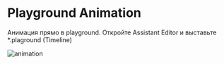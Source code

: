 # Playground Animation

Анимация прямо в playground. Откройте Assistant Editor и выставьте *.plaground (Timeline)

![animation](http://image.prntscr.com/image/fdd560fb010647c6910c42145934ccaa.png)
